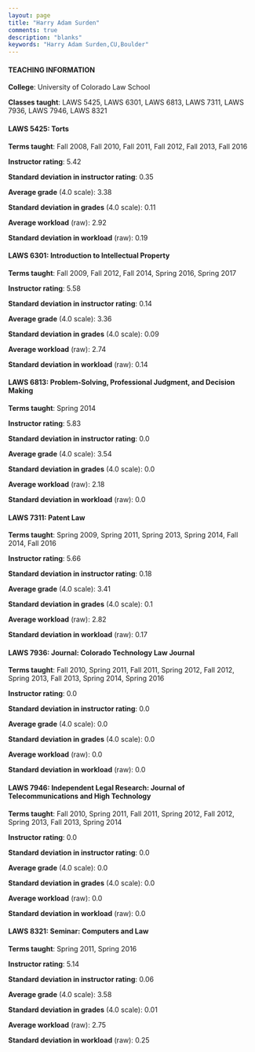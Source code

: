 ```yaml
---
layout: page
title: "Harry Adam Surden" 
comments: true
description: "blanks"
keywords: "Harry Adam Surden,CU,Boulder"
---
```

<head>
<script src="https://ajax.googleapis.com/ajax/libs/jquery/2.1.3/jquery.min.js"></script>
<script src="https://dl.dropboxusercontent.com/s/pc42nxpaw1ea4o9/highcharts.js?dl=0"></script>
<!-- <script src="../assets/js/highcharts.js"></script> -->
<style type="text/css">@font-face {
	font-family: "Bebas Neue";
	src: url(https://www.filehosting.org/file/details/544349/BebasNeue Regular.otf) format("opentype");
	}
	h1.Bebas { 
		font-family: "Bebas Neue", Verdana, Tahoma;
	}
</style>
</head>
	   
#### TEACHING INFORMATION

**College**: University of Colorado Law School

**Classes taught**: LAWS 5425, LAWS 6301, LAWS 6813, LAWS 7311, LAWS 7936, LAWS 7946, LAWS 8321

#### LAWS 5425: Torts

**Terms taught**: Fall 2008, Fall 2010, Fall 2011, Fall 2012, Fall 2013, Fall 2016

**Instructor rating**: 5.42

**Standard deviation in instructor rating**: 0.35

**Average grade** (4.0 scale): 3.38

**Standard deviation in grades** (4.0 scale): 0.11

**Average workload** (raw): 2.92

**Standard deviation in workload** (raw): 0.19

#### LAWS 6301: Introduction to Intellectual Property

**Terms taught**: Fall 2009, Fall 2012, Fall 2014, Spring 2016, Spring 2017

**Instructor rating**: 5.58

**Standard deviation in instructor rating**: 0.14

**Average grade** (4.0 scale): 3.36

**Standard deviation in grades** (4.0 scale): 0.09

**Average workload** (raw): 2.74

**Standard deviation in workload** (raw): 0.14

#### LAWS 6813: Problem-Solving, Professional Judgment, and Decision Making

**Terms taught**: Spring 2014

**Instructor rating**: 5.83

**Standard deviation in instructor rating**: 0.0

**Average grade** (4.0 scale): 3.54

**Standard deviation in grades** (4.0 scale): 0.0

**Average workload** (raw): 2.18

**Standard deviation in workload** (raw): 0.0

#### LAWS 7311: Patent Law

**Terms taught**: Spring 2009, Spring 2011, Spring 2013, Spring 2014, Fall 2014, Fall 2016

**Instructor rating**: 5.66

**Standard deviation in instructor rating**: 0.18

**Average grade** (4.0 scale): 3.41

**Standard deviation in grades** (4.0 scale): 0.1

**Average workload** (raw): 2.82

**Standard deviation in workload** (raw): 0.17

#### LAWS 7936: Journal: Colorado Technology Law Journal

**Terms taught**: Fall 2010, Spring 2011, Fall 2011, Spring 2012, Fall 2012, Spring 2013, Fall 2013, Spring 2014, Spring 2016

**Instructor rating**: 0.0

**Standard deviation in instructor rating**: 0.0

**Average grade** (4.0 scale): 0.0

**Standard deviation in grades** (4.0 scale): 0.0

**Average workload** (raw): 0.0

**Standard deviation in workload** (raw): 0.0

#### LAWS 7946: Independent Legal Research: Journal of Telecommunications and High Technology

**Terms taught**: Fall 2010, Spring 2011, Fall 2011, Spring 2012, Fall 2012, Spring 2013, Fall 2013, Spring 2014

**Instructor rating**: 0.0

**Standard deviation in instructor rating**: 0.0

**Average grade** (4.0 scale): 0.0

**Standard deviation in grades** (4.0 scale): 0.0

**Average workload** (raw): 0.0

**Standard deviation in workload** (raw): 0.0

#### LAWS 8321: Seminar: Computers and Law

**Terms taught**: Spring 2011, Spring 2016

**Instructor rating**: 5.14

**Standard deviation in instructor rating**: 0.06

**Average grade** (4.0 scale): 3.58

**Standard deviation in grades** (4.0 scale): 0.01

**Average workload** (raw): 2.75

**Standard deviation in workload** (raw): 0.25

